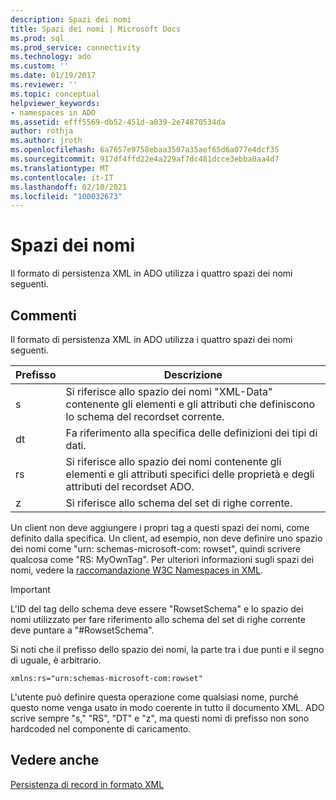```yaml
---
description: Spazi dei nomi
title: Spazi dei nomi | Microsoft Docs
ms.prod: sql
ms.prod_service: connectivity
ms.technology: ado
ms.custom: ''
ms.date: 01/19/2017
ms.reviewer: ''
ms.topic: conceptual
helpviewer_keywords:
- namespaces in ADO
ms.assetid: efff5569-db52-451d-a039-2e74870534da
author: rothja
ms.author: jroth
ms.openlocfilehash: 6a7657e9758ebaa3507a35aef65d6a077e4dcf35
ms.sourcegitcommit: 917df4ffd22e4a229af7dc481dcce3ebba0aa4d7
ms.translationtype: MT
ms.contentlocale: it-IT
ms.lasthandoff: 02/10/2021
ms.locfileid: "100032673"
---
```

# <a name="namespaces"></a>Spazi dei nomi
Il formato di persistenza XML in ADO utilizza i quattro spazi dei nomi seguenti.  
  
## <a name="remarks"></a>Commenti  
 Il formato di persistenza XML in ADO utilizza i quattro spazi dei nomi seguenti.  
  
|Prefisso|Descrizione|  
|------------|-----------------|  
|s|Si riferisce allo spazio dei nomi "XML-Data" contenente gli elementi e gli attributi che definiscono lo schema del recordset corrente.|  
|dt|Fa riferimento alla specifica delle definizioni dei tipi di dati.|  
|rs|Si riferisce allo spazio dei nomi contenente gli elementi e gli attributi specifici delle proprietà e degli attributi del recordset ADO.|  
|z|Si riferisce allo schema del set di righe corrente.|  
  
 Un client non deve aggiungere i propri tag a questi spazi dei nomi, come definito dalla specifica. Un client, ad esempio, non deve definire uno spazio dei nomi come "urn: schemas-microsoft-com: rowset", quindi scrivere qualcosa come "RS: MyOwnTag". Per ulteriori informazioni sugli spazi dei nomi, vedere la [raccomandazione W3C Namespaces in XML](http://www.w3.org/TR/REC-xml-names/).  
  
> [!IMPORTANT]
>  L'ID del tag dello schema deve essere "RowsetSchema" e lo spazio dei nomi utilizzato per fare riferimento allo schema del set di righe corrente deve puntare a "#RowsetSchema".  
  
 Si noti che il prefisso dello spazio dei nomi, la parte tra i due punti e il segno di uguale, è arbitrario.  
  
```  
xmlns:rs="urn:schemas-microsoft-com:rowset"  
```  
  
 L'utente può definire questa operazione come qualsiasi nome, purché questo nome venga usato in modo coerente in tutto il documento XML. ADO scrive sempre "s," "RS", "DT" e "z", ma questi nomi di prefisso non sono hardcoded nel componente di caricamento.  
  
## <a name="see-also"></a>Vedere anche  
 [Persistenza di record in formato XML](./persisting-records-in-xml-format.md)